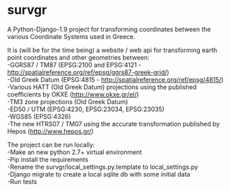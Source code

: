 # survgr  
A Python-Django-1.9 project for transforming coordinates between the various Coordinate Systems used in Greece.  
  
It is (will be for the time being) a website / web api for transforming earth point coordinates and other geometries between:  
    -GGRS87 / TM87 (EPSG:2100 and EPSG:4121 - http://spatialreference.org/ref/epsg/ggrs87-greek-grid/)  
    -Old Greek Datum (EPSG:4815 - http://spatialreference.org/ref/epsg/4815/)  
    -Various HATT (Old Greek Datum) projections using the published coefficients by OKXE (http://www.okxe.gr/el/)  
    -TM3 zone projections (Old Greek Datum)  
    -ED50 / UTM (EPSG:4230, EPSG:23034, EPSG:23035)  
    -WGS85 (EPSG:4326)  
    -The new HTRS07 / TM07 using the accurate transformation published by Hepos (http://www.hepos.gr/)  
  
The project can be run locally:  
    -Make an new python 2.7+ virtual environment  
    -Pip install the requirements  
    -Rename the survgr/local_settings.py.template to local_settings.py  
    -Django migrate to create a local sqlite db with some initial data  
    -Run tests  
